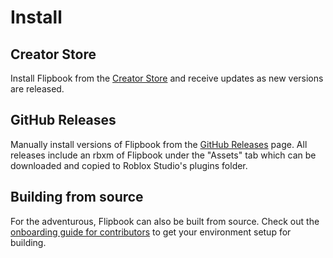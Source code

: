 # Install

## Creator Store

Install Flipbook from the [Creator Store](https://create.roblox.com/store/asset/8517129161/flipbook) and receive updates as new versions are released.

## GitHub Releases

Manually install versions of Flipbook from the [GitHub Releases](https://github.com/flipbook-labs/flipbook/releases) page. All releases include an rbxm of Flipbook under the "Assets" tab which can be downloaded and copied to Roblox Studio's plugins folder.

## Building from source

For the adventurous, Flipbook can also be built from source. Check out the [onboarding guide for contributors](/docs/contributing/onboarding) to get your environment setup for building.
